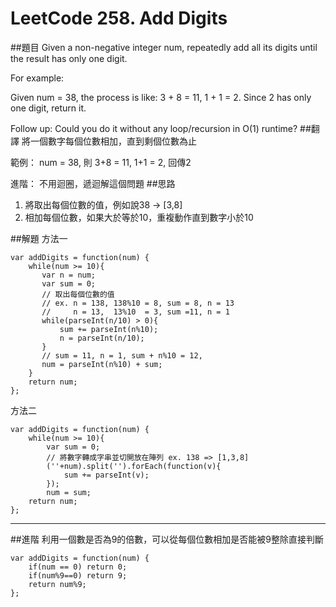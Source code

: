 # LeetCode 258. Add Digits
##題目
Given a non-negative integer num, repeatedly add all its digits until the result has only one digit.

For example:

Given num = 38, the process is like: 3 + 8 = 11, 1 + 1 = 2. Since 2 has only one digit, return it.

Follow up:
Could you do it without any loop/recursion in O(1) runtime?
##翻譯
將一個數字每個位數相加，直到剩個位數為止

範例：
num = 38, 則 3+8 = 11, 1+1 = 2, 回傳2

進階：
不用迴圈，遞迴解這個問題
##思路
1. 將取出每個位數的值，例如說38 -> [3,8]
2. 相加每個位數，如果大於等於10，重複動作直到數字小於10

##解題
方法一
```
var addDigits = function(num) {
    while(num >= 10){
       var n = num;
       var sum = 0;
       // 取出每個位數的值
       // ex. n = 138, 138%10 = 8, sum = 8, n = 13
       //     n = 13,  13%10  = 3, sum =11, n = 1
       while(parseInt(n/10) > 0){
           sum += parseInt(n%10);
           n = parseInt(n/10);  
       }
       // sum = 11, n = 1, sum + n%10 = 12,
       num = parseInt(n%10) + sum;
    }
    return num;
};

```
方法二
```
var addDigits = function(num) {
    while(num >= 10){
        var sum = 0;
        // 將數字轉成字串並切開放在陣列 ex. 138 => [1,3,8]
        (''+num).split('').forEach(function(v){
            sum += parseInt(v);
        });
        num = sum;
    return num;
};

```


---

##進階
利用一個數是否為9的倍數，可以從每個位數相加是否能被9整除直接判斷

```
var addDigits = function(num) {
    if(num == 0) return 0;
    if(num%9==0) return 9;
    return num%9;
};
```
